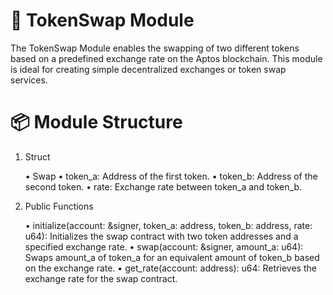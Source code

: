 # 🔄 TokenSwap Module

The TokenSwap Module enables the swapping of two different tokens based on a predefined exchange rate on the Aptos blockchain. This module is ideal for creating simple decentralized exchanges or token swap services.

# 📦 Module Structure

1. Struct

	•	Swap
	•	token_a: Address of the first token.
	•	token_b: Address of the second token.
	•	rate: Exchange rate between token_a and token_b.

2. Public Functions

	•	initialize(account: &signer, token_a: address, token_b: address, rate: u64): Initializes the swap contract with two token addresses and a specified exchange rate.
	•	swap(account: &signer, amount_a: u64): Swaps amount_a of token_a for an equivalent amount of token_b based on the exchange rate.
	•	get_rate(account: address): u64: Retrieves the exchange rate for the swap contract.

